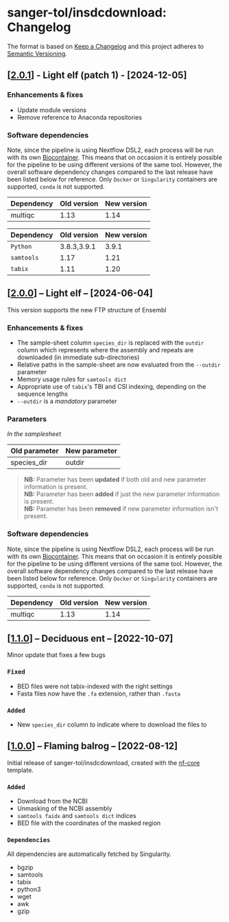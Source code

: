 # sanger-tol/insdcdownload: Changelog

The format is based on [Keep a Changelog](https://keepachangelog.com/en/1.0.0/)
and this project adheres to [Semantic Versioning](https://semver.org/spec/v2.0.0.html).

## [[2.0.1](https://github.com/sanger-tol/insdcdownload/releases/tag/2.0.1)] - Light elf (patch 1) - [2024-12-05]

### Enhancements & fixes

- Update module versions
- Remove reference to Anaconda repositories

### Software dependencies

Note, since the pipeline is using Nextflow DSL2, each process will be run with its own [Biocontainer](https://biocontainers.pro/#/registry). This means that on occasion it is entirely possible for the pipeline to be using different versions of the same tool. However, the overall software dependency changes compared to the last release have been listed below for reference. Only `Docker` or `Singularity` containers are supported, `conda` is not supported.

| Dependency | Old version | New version |
| ---------- | ----------- | ----------- |
| multiqc    | 1.13        | 1.14        |

| Dependency | Old version | New version |
| ---------- | ----------- | ----------- |
| `Python `  | 3.8.3,3.9.1 | 3.9.1       |
| `samtools` | 1.17        | 1.21        |
| `tabix`    | 1.11        | 1.20        |

## [[2.0.0](https://github.com/sanger-tol/insdcdownload/releases/tag/2.0.0)] – Light elf – [2024-06-04]

This version supports the new FTP structure of Ensembl

### Enhancements & fixes

- The sample-sheet column `species_dir` is replaced with the `outdir` column which
  represents where the assembly and repeats are downloaded (in immediate sub-directories)
- Relative paths in the sample-sheet are now evaluated from the `--outdir` parameter
- Memory usage rules for `samtools dict`
- Appropriate use of `tabix`'s TBI and CSI indexing, depending on the sequence lengths
- `--outdir` is a _mandatory_ parameter

### Parameters

_In the samplesheet_

| Old parameter | New parameter |
| ------------- | ------------- |
| species_dir   | outdir        |

> **NB:** Parameter has been **updated** if both old and new parameter information is present. </br> **NB:** Parameter has been **added** if just the new parameter information is present. </br> **NB:** Parameter has been **removed** if new parameter information isn't present.

### Software dependencies

Note, since the pipeline is using Nextflow DSL2, each process will be run with its own [Biocontainer](https://biocontainers.pro/#/registry). This means that on occasion it is entirely possible for the pipeline to be using different versions of the same tool. However, the overall software dependency changes compared to the last release have been listed below for reference. Only `Docker` or `Singularity` containers are supported, `conda` is not supported.

| Dependency | Old version | New version |
| ---------- | ----------- | ----------- |
| multiqc    | 1.13        | 1.14        |

## [[1.1.0](https://github.com/sanger-tol/insdcdownload/releases/tag/1.1.0)] – Deciduous ent – [2022-10-07]

Minor update that fixes a few bugs

### `Fixed`

- BED files were not tabix-indexed with the right settings
- Fasta files now have the `.fa` extension, rather than `.fasta`

### `Added`

- New `species_dir` column to indicate where to download the files to

## [[1.0.0](https://github.com/sanger-tol/insdcdownload/releases/tag/1.0.0)] – Flaming balrog – [2022-08-12]

Initial release of sanger-tol/insdcdownload, created with the [nf-core](https://nf-co.re/) template.

### `Added`

- Download from the NCBI
- Unmasking of the NCBI assembly
- `samtools faidx` and `samtools dict` indices
- BED file with the coordinates of the masked region

### `Dependencies`

All dependencies are automatically fetched by Singularity.

- bgzip
- samtools
- tabix
- python3
- wget
- awk
- gzip
